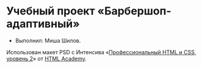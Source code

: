 # Учебный проект «Барбершоп-адаптивный»

* Выполнил: Миша Шилов.


Использован макет PSD с Интенсива «[Профессиональный HTML и CSS, уровень 2](https://htmlacademy.ru/intensive/htmlcss)» от [HTML Academy](https://htmlacademy.ru).
